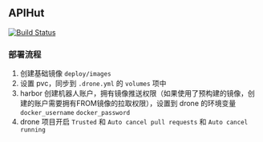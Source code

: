 ## APIHut

[![Build Status](https://drone.northes.co/api/badges/apihut/server-2.0/status.svg?ref=refs/heads/main)](https://drone.northes.co/apihut/server-2.0)

### 部署流程
1. 创建基础镜像 `deploy/images`
2. 设置 pvc，同步到 `.drone.yml` 的 `volumes` 项中
3. harbor 创建机器人账户，拥有镜像推送权限（如果使用了预构建的镜像，创建的账户需要拥有FROM镜像的拉取权限），设置到 drone 的环境变量
   `docker_username` `docker_password`
4. drone 项目开启 `Trusted` 和 `Auto cancel pull requests` 和 `Auto cancel running`